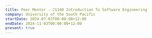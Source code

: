 ```yaml
---
title: Peer Mentor - CS140 Introduction To Software Engineering
company: University of the South Pacific
startDate: 2024-07-03T00:00:00+12:00
endDate: 2024-11-03T00:00:00+12:00
present: true
---
```

